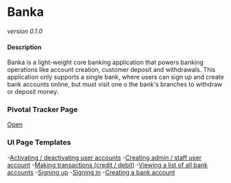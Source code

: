 # Banka
*version 0.1.0*

#### Description
Banka is a light-weight core banking application that powers banking operations like account creation, customer deposit and withdrawals.
This application only supports a single bank, where users can sign up and create bank accounts online, but must visit one o the bank's branches to withdraw or deposit money.

### Pivotal Tracker Page
[Open](https://www.pivotaltracker.com/n/projects/2319890)

### UI Page Templates
-[Activating / deactivating user accounts](https://b3zaleel.github.io/Banka/UI/manageUserAccounts.html)
-[Creating admin / staff user account](https://b3zaleel.github.io/Banka/UI/createStaffAccount.html)
-[Making transactions (credit / debit)](https://b3zaleel.github.io/Banka/UI/makeTransaction.html)
-[Viewing a list of all bank accounts](https://b3zaleel.github.io/Banka/UI/manageBankAccounts.html)
-[Signing up](https://b3zaleel.github.io/Banka/UI/signUp.html)
-[Signing in](https://b3zaleel.github.io/Banka/UI/signIn.html)
-[Creating a bank account](https://b3zaleel.github.io/Banka/UI/createBankAccount.html)
